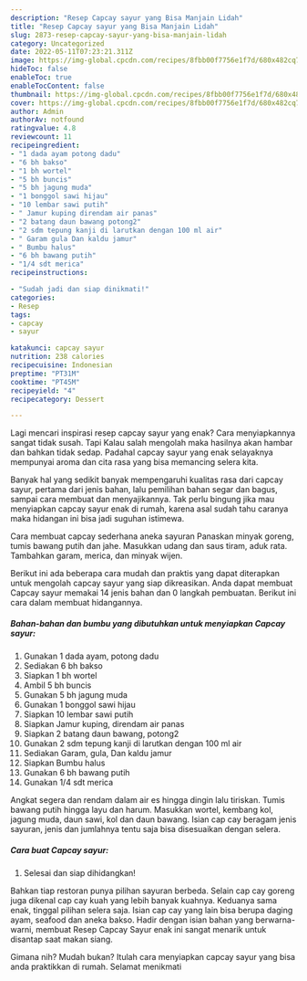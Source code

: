 ```yaml
---
description: "Resep Capcay sayur yang Bisa Manjain Lidah"
title: "Resep Capcay sayur yang Bisa Manjain Lidah"
slug: 2873-resep-capcay-sayur-yang-bisa-manjain-lidah
category: Uncategorized
date: 2022-05-11T07:23:21.311Z
image: https://img-global.cpcdn.com/recipes/8fbb00f7756e1f7d/680x482cq70/capcay-sayur-foto-resep-utama.jpg
hideToc: false
enableToc: true
enableTocContent: false
thumbnail: https://img-global.cpcdn.com/recipes/8fbb00f7756e1f7d/680x482cq70/capcay-sayur-foto-resep-utama.jpg
cover: https://img-global.cpcdn.com/recipes/8fbb00f7756e1f7d/680x482cq70/capcay-sayur-foto-resep-utama.jpg
author: Admin
authorAv: notfound
ratingvalue: 4.8
reviewcount: 11
recipeingredient:
- "1 dada ayam potong dadu"
- "6 bh bakso"
- "1 bh wortel"
- "5 bh buncis"
- "5 bh jagung muda"
- "1 bonggol sawi hijau"
- "10 lembar sawi putih"
- " Jamur kuping direndam air panas"
- "2 batang daun bawang potong2"
- "2 sdm tepung kanji di larutkan dengan 100 ml air"
- " Garam gula Dan kaldu jamur"
- " Bumbu halus"
- "6 bh bawang putih"
- "1/4 sdt merica"
recipeinstructions:

- "Sudah jadi dan siap dinikmati!"
categories:
- Resep
tags:
- capcay
- sayur

katakunci: capcay sayur 
nutrition: 238 calories
recipecuisine: Indonesian
preptime: "PT31M"
cooktime: "PT45M"
recipeyield: "4"
recipecategory: Dessert

---
```



Lagi mencari inspirasi resep capcay sayur yang enak? Cara menyiapkannya sangat tidak susah. Tapi Kalau salah mengolah maka hasilnya akan hambar dan bahkan tidak sedap. Padahal capcay sayur yang enak selayaknya mempunyai aroma dan cita rasa yang bisa memancing selera kita.


Banyak hal yang sedikit banyak mempengaruhi kualitas rasa dari capcay sayur, pertama dari jenis bahan, lalu pemilihan bahan segar dan bagus, sampai cara membuat dan menyajikannya. Tak perlu bingung jika mau menyiapkan capcay sayur enak di rumah, karena asal sudah tahu caranya maka hidangan ini bisa jadi suguhan istimewa.

Cara membuat capcay sederhana aneka sayuran Panaskan minyak goreng, tumis bawang putih dan jahe. Masukkan udang dan saus tiram, aduk rata. Tambahkan garam, merica, dan minyak wijen.


Berikut ini ada beberapa cara mudah dan praktis yang dapat diterapkan untuk mengolah capcay sayur yang siap dikreasikan. Anda dapat membuat Capcay sayur memakai 14 jenis bahan dan 0 langkah pembuatan. Berikut ini cara dalam membuat hidangannya.

<!--inarticleads1-->

##### Bahan-bahan dan bumbu yang dibutuhkan untuk menyiapkan Capcay sayur:

1. Gunakan 1 dada ayam, potong dadu
1. Sediakan 6 bh bakso
1. Siapkan 1 bh wortel
1. Ambil 5 bh buncis
1. Gunakan 5 bh jagung muda
1. Gunakan 1 bonggol sawi hijau
1. Siapkan 10 lembar sawi putih
1. Siapkan  Jamur kuping, direndam air panas
1. Siapkan 2 batang daun bawang, potong2
1. Gunakan 2 sdm tepung kanji di larutkan dengan 100 ml air
1. Sediakan  Garam, gula, Dan kaldu jamur
1. Siapkan  Bumbu halus
1. Gunakan 6 bh bawang putih
1. Gunakan 1/4 sdt merica


Angkat segera dan rendam dalam air es hingga dingin lalu tiriskan. Tumis bawang putih hingga layu dan harum. Masukkan wortel, kembang kol, jagung muda, daun sawi, kol dan daun bawang. Isian cap cay beragam jenis sayuran, jenis dan jumlahnya tentu saja bisa disesuaikan dengan selera. 

<!--inarticleads2-->

##### Cara buat Capcay sayur:


1. Selesai dan siap dihidangkan!

Bahkan tiap restoran punya pilihan sayuran berbeda. Selain cap cay goreng juga dikenal cap cay kuah yang lebih banyak kuahnya. Keduanya sama enak, tinggal pilihan selera saja. Isian cap cay yang lain bisa berupa daging ayam, seafood dan aneka bakso. Hadir dengan isian bahan yang berwarna-warni, membuat Resep Capcay Sayur enak ini sangat menarik untuk disantap saat makan siang. 

Gimana nih? Mudah bukan? Itulah cara menyiapkan capcay sayur yang bisa anda praktikkan di rumah. Selamat menikmati
